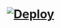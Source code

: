 

<h1>
    <p align="center">
        <a href="https://heroku.com/deploy?template=https://github.com/lucyharun/bissmillah">
            <img src="https://www.herokucdn.com/deploy/button.svg" alt="Deploy">
        </a>
    </p>
</h1>


